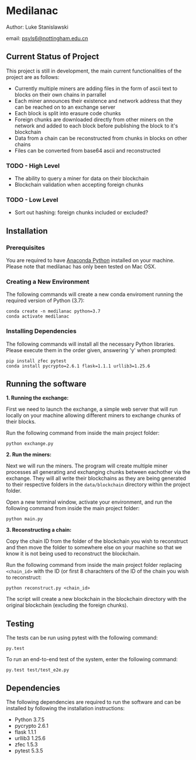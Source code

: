 # Medilanac

Author: Luke Stanislawski

email: psyls6@nottingham.edu.cn

## Current Status of Project

This project is still in development, the main current functionalities of the project are as follows:

- Currently multiple miners are adding files in the form of ascii text to blocks on their own chains in parrallel
- Each miner announces their existence and network address that they can be reached on to an exchange server
- Each block is split into erasure code chunks
- Foreign chunks are downloaded directly from other miners on the network and added to each block before publishing the block to it's blockchain
- Data from a chain can be reconstructed from chunks in blocks on other chains
- Files can be converted from base64 ascii and reconstructed


### TODO - High Level

- The ability to query a miner for data on their blockchain
- Blockchain validation when accepting foreign chunks

### TODO - Low Level

- Sort out hashing: foreign chunks included or excluded?


## Installation

### Prerequisites

You are required to have [Anaconda Python](https://www.anaconda.com/) installed on your machine. Please note that medilanac has only been tested on Mac OSX.

### Creating a New Environment

The following commands will create a new conda enviroment running the required version of Python (3.7):

```
conda create -n medilanac python=3.7
conda activate medilanac
```

### Installing Dependencies

The following commands will install all the necessary Python libraries. Please execute them in the order given, answering 'y' when prompted:

```
pip install zfec pytest
conda install pycrypto=2.6.1 flask=1.1.1 urllib3=1.25.6
```

## Running the software

**1. Running the exchange:**

First we need to launch the exchange, a simple web server that will run locally on your machine allowing different miners to exchange chunks of their blocks. 

Run the following command from inside the main project folder:

```
python exchange.py
```


**2. Run the miners:**

Next we will run the miners. The program will create multiple miner processes all generating and exchanging chunks between eachother via the exchange. They will all write their blockchains as they are being generated to their respective folders in the `data/blockchain` directory within the project folder.

Open a new terminal window, activate your environment, and run the following command from inside the main project folder:

```
python main.py
```

**3. Reconstructing a chain:**

Copy the chain ID from the folder of the blockchain you wish to reconstruct and then move the folder to somewhere else on your machine so that we know it is not being used to reconstruct the blockchain.

Run the following command from inside the main project folder replacing `<chain_id>` with the ID (or first 8 charachters of the ID of the chain you wish to reconstruct:

```
python reconstruct.py <chain_id>
```

The script will create a new blockchain in the blockchain directory with the original blockchain (excluding the foreign chunks).

## Testing

The tests can be run using pytest with the following command:

```
py.test
```

To run an end-to-end test of the system, enter the following command:

```
py.test test/test_e2e.py
```

## Dependencies

The following dependencies are required to run the software and can be installed by following the installation instructions:

- Python 3.7.5
- pycrypto 2.6.1
- flask 1.1.1
- urllib3 1.25.6
- zfec 1.5.3
- pytest 5.3.5